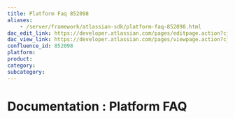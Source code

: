 ```yaml
---
title: Platform Faq 852098
aliases:
    - /server/framework/atlassian-sdk/platform-faq-852098.html
dac_edit_link: https://developer.atlassian.com/pages/editpage.action?cjm=wozere&pageId=852098
dac_view_link: https://developer.atlassian.com/pages/viewpage.action?cjm=wozere&pageId=852098
confluence_id: 852098
platform:
product:
category:
subcategory:
---
```

# Documentation : Platform FAQ


















































































































































































































































































































